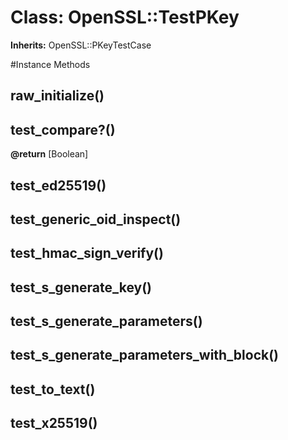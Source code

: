 # Class: OpenSSL::TestPKey
**Inherits:** OpenSSL::PKeyTestCase
    




#Instance Methods
## raw_initialize() [](#method-i-raw_initialize)

## test_compare?() [](#method-i-test_compare?)

**@return** [Boolean] 

## test_ed25519() [](#method-i-test_ed25519)

## test_generic_oid_inspect() [](#method-i-test_generic_oid_inspect)

## test_hmac_sign_verify() [](#method-i-test_hmac_sign_verify)

## test_s_generate_key() [](#method-i-test_s_generate_key)

## test_s_generate_parameters() [](#method-i-test_s_generate_parameters)

## test_s_generate_parameters_with_block() [](#method-i-test_s_generate_parameters_with_block)

## test_to_text() [](#method-i-test_to_text)

## test_x25519() [](#method-i-test_x25519)

